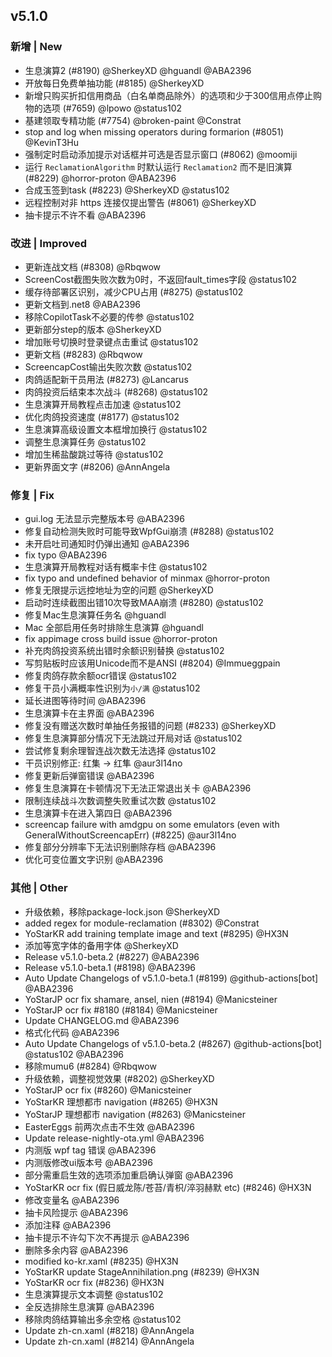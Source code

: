 ## v5.1.0

### 新增 | New

- 生息演算2 (#8190) @SherkeyXD @hguandl @ABA2396
- 开放每日免费单抽功能 (#8185) @SherkeyXD
- 新增只购买折扣信用商品（白名单商品除外）的选项和少于300信用点停止购物的选项 (#7659) @lpowo @status102
- 基建领取专精功能 (#7754) @broken-paint @Constrat
- stop and log when missing operators during formarion (#8051) @KevinT3Hu
- 强制定时启动添加提示对话框并可选是否显示窗口 (#8062) @moomiji
- 运行 `ReclamationAlgorithm` 时默认运行 `Reclamation2` 而不是旧演算 (#8229) @horror-proton @ABA2396
- 合成玉签到task (#8223) @SherkeyXD @status102
- 远程控制对非 https 连接仅提出警告 (#8061) @SherkeyXD
- 抽卡提示不许不看 @ABA2396

### 改进 | Improved

- 更新连战文档 (#8308) @Rbqwow
- ScreenCost截图失败次数为0时，不返回fault_times字段 @status102
- 缓存待部署区识别，减少CPU占用 (#8275) @status102
- 更新文档到.net8 @ABA2396
- 移除CopilotTask不必要的传参 @status102
- 更新部分step的版本 @SherkeyXD
- 增加账号切换时登录键点击重试 @status102
- 更新文档 (#8283) @Rbqwow
- ScreencapCost输出失败次数 @status102
- 肉鸽适配新干员用法 (#8273) @Lancarus
- 肉鸽投资后结束本次战斗 (#8268) @status102
- 生息演算开局教程点击加速 @status102
- 优化肉鸽投资速度 (#8177) @status102
- 生息演算高级设置文本框增加换行 @status102
- 调整生息演算任务 @status102
- 增加生稀盐酸跳过等待 @status102
- 更新界面文字 (#8206) @AnnAngela

### 修复 | Fix

- gui.log 无法显示完整版本号 @ABA2396
- 修复自动检测失败时可能导致WpfGui崩溃 (#8288) @status102
- 未开启吐司通知时仍弹出通知 @ABA2396
- fix typo @ABA2396
- 生息演算开局教程对话有概率卡住 @status102
- fix typo and undefined behavior of minmax @horror-proton
- 修复无限提示远控地址为空的问题 @SherkeyXD
- 启动时连续截图出错10次导致MAA崩溃 (#8280) @status102
- 修复Mac生息演算任务名 @hguandl
- Mac 全部启用任务时排除生息演算 @hguandl
- fix appimage cross build issue @horror-proton
- 补充肉鸽投资系统出错时余额识别替换 @status102
- 写剪贴板时应该用Unicode而不是ANSI (#8204) @Immueggpain
- 修复肉鸽存款余额ocr错误 @status102
- 修复干员小满概率性识别为`小/满` @status102
- 延长进图等待时间 @ABA2396
- 生息演算卡在主界面 @ABA2396
- 修复没有赠送次数时单抽任务报错的问题 (#8233) @SherkeyXD
- 修复生息演算部分情况下无法跳过开局对话 @status102
- 尝试修复剩余理智连战次数无法选择 @status102
- 干员识别修正: 红集 -> 红隼 @aur3l14no
- 修复更新后弹窗错误 @ABA2396
- 修复生息演算在卡顿情况下无法正常退出关卡 @ABA2396
- 限制连续战斗次数调整失败重试次数 @status102
- 生息演算卡在进入第四日 @ABA2396
- screencap failure with amdgpu on some emulators (even with GeneralWithoutScreencapErr) (#8225) @aur3l14no
- 修复部分分辨率下无法识别删除存档 @ABA2396
- 优化可变位置文字识别 @ABA2396

### 其他 | Other

- 升级依赖，移除package-lock.json @SherkeyXD
- added regex for module-reclamation (#8302) @Constrat
- YoStarKR add training template image and text (#8295) @HX3N
- 添加等宽字体的备用字体 @SherkeyXD
- Release v5.1.0-beta.2 (#8227) @ABA2396
- Release v5.1.0-beta.1 (#8198) @ABA2396
- Auto Update Changelogs of v5.1.0-beta.1 (#8199) @github-actions[bot] @ABA2396
- YoStarJP ocr fix shamare, ansel, nien (#8194) @Manicsteiner
- YoStarJP ocr fix #8180 (#8184) @Manicsteiner
- Update CHANGELOG.md @ABA2396
- 格式化代码 @ABA2396
- Auto Update Changelogs of v5.1.0-beta.2 (#8267) @github-actions[bot] @status102 @ABA2396
- 移除mumu6 (#8284) @Rbqwow
- 升级依赖，调整视觉效果 (#8202) @SherkeyXD
- YoStarJP ocr fix (#8260) @Manicsteiner
- YoStarKR 理想都市 navigation (#8265) @HX3N
- YoStarJP 理想都市 navigation (#8263) @Manicsteiner
- EasterEggs 前两次点击不生效 @ABA2396
- Update release-nightly-ota.yml @ABA2396
- 内测版 wpf tag 错误 @ABA2396
- 内测版修改ui版本号 @ABA2396
- 部分需重启生效的选项添加重启确认弹窗 @ABA2396
- YoStarKR ocr fix (假日威龙陈/苍苔/青枳/淬羽赫默 etc) (#8246) @HX3N
- 修改变量名 @ABA2396
- 抽卡风险提示 @ABA2396
- 添加注释 @ABA2396
- 抽卡提示不许勾下次不再提示 @ABA2396
- 删除多余内容 @ABA2396
- modified ko-kr.xaml (#8235) @HX3N
- YoStarKR update StageAnnihilation.png (#8239) @HX3N
- YoStarKR ocr fix (#8236) @HX3N
- 生息演算提示文本调整 @status102
- 全反选排除生息演算 @ABA2396
- 移除肉鸽结算输出多余空格 @status102
- Update zh-cn.xaml (#8218) @AnnAngela
- Update zh-cn.xaml (#8214) @AnnAngela
